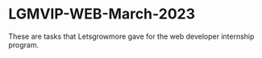 # LGMVIP-WEB-March-2023
These are tasks that Letsgrowmore gave for the web developer internship program.

